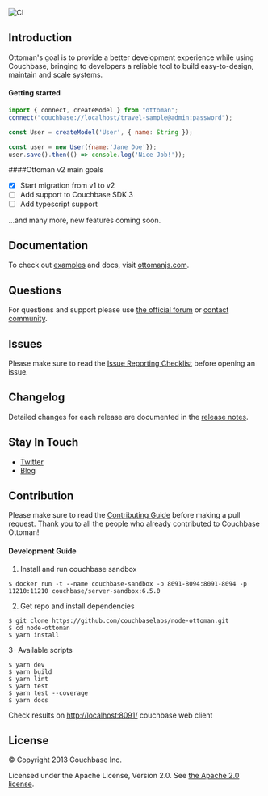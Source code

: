 ![CI](https://github.com/gsi-alejandro/peppa/workflows/CI/badge.svg?branch=master)

## Introduction
Ottoman's goal is to provide a better development experience while using Couchbase,
bringing to developers a reliable tool to build easy-to-design, maintain and scale systems.

#### Getting started

```javascript
import { connect, createModel } from "ottoman";
connect("couchbase://localhost/travel-sample@admin:password");

const User = createModel('User', { name: String });

const user = new User({name:'Jane Doe'});
user.save().then(() => console.log('Nice Job!'));
```

####Ottoman v2 main goals
- [x] Start migration from v1 to v2
- [ ] Add support to Couchbase SDK 3
- [ ] Add typescript support

...and many more, new features coming soon.

## Documentation

To check out [examples](https://github.com/couchbaselabs/node-ottoman/blob/master/docs/first-app.md) and docs, visit [ottomanjs.com](http://ottomanjs.com).

## Questions

For questions and support please use [the official forum](http://forum.ottomanjs.com) or [contact community](http://couchbase.com/communities/nodejs). 

## Issues

Please make sure to read the [Issue Reporting Checklist](https://github.com/couchbaselabs/node-ottoman/blob/dev/.github/CONTRIBUTING.md#issue-reporting-guidelines) before opening an issue.
 
## Changelog

Detailed changes for each release are documented in the [release notes](https://github.com/couchbaselabs/node-ottoman/releases).

## Stay In Touch

- [Twitter](https://twitter.com/ottoman)
- [Blog](https://medium.com/ottoman)

## Contribution

Please make sure to read the [Contributing Guide](https://github.com/couchbaselabs/node-ottoman) before making a pull request. 
Thank you to all the people who already contributed to Couchbase Ottoman!

#### Development Guide

1. Install and run couchbase sandbox
```
$ docker run -t --name couchbase-sandbox -p 8091-8094:8091-8094 -p 11210:11210 couchbase/server-sandbox:6.5.0
```

2. Get repo and install dependencies 
```
$ git clone https://github.com/couchbaselabs/node-ottoman.git
$ cd node-ottoman
$ yarn install
```

3- Available scripts
```
$ yarn dev
$ yarn build
$ yarn lint
$ yarn test
$ yarn test --coverage
$ yarn docs
```
Check results on [http://localhost:8091/](http://localhost:8091/) couchbase web client

## License
© Copyright 2013 Couchbase Inc.

Licensed under the Apache License, Version 2.0.
See [the Apache 2.0 license](http://www.apache.org/licenses/LICENSE-2.0).

